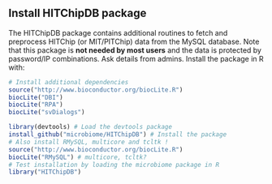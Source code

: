 ## Install HITChipDB package 

The HITChipDB package contains additional routines to fetch and
preprocess HITChip (or MIT/PITChip) data from the MySQL database. Note
that this package is **not needed by most users** and the data is
protected by password/IP combinations. Ask details from
admins. Install the package in R with:



```r
# Install additional dependencies
source("http://www.bioconductor.org/biocLite.R")
biocLite("DBI")
biocLite("RPA")
biocLite("svDialogs")

library(devtools) # Load the devtools package
install_github("microbiome/HITChipDB") # Install the package
# Also install RMySQL, multicore and tcltk !
source("http://www.bioconductor.org/biocLite.R")
biocLite("RMySQL") # multicore, tcltk?
# Test installation by loading the microbiome package in R
library("HITChipDB")
```

